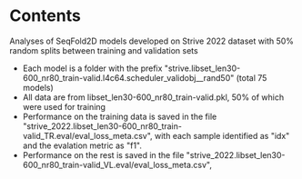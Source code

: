 # Contents
Analyses of SeqFold2D models developed on Strive 2022 dataset with 50% random splits between training and validation sets

* Each model is a folder with the prefix "strive.libset_len30-600_nr80_train-valid.l4c64.scheduler_validobj__rand50" (total 75 models)
* All data are from libset_len30-600_nr80_train-valid.pkl, 50% of which were used for training
* Performance on the training data is saved in the file "strive_2022.libset_len30-600_nr80_train-valid_TR.eval/eval_loss_meta.csv", with each sample identified as "idx" and the evalation metric as "f1".
* Performance on the rest is saved in the file "strive_2022.libset_len30-600_nr80_train-valid_VL.eval/eval_loss_meta.csv",